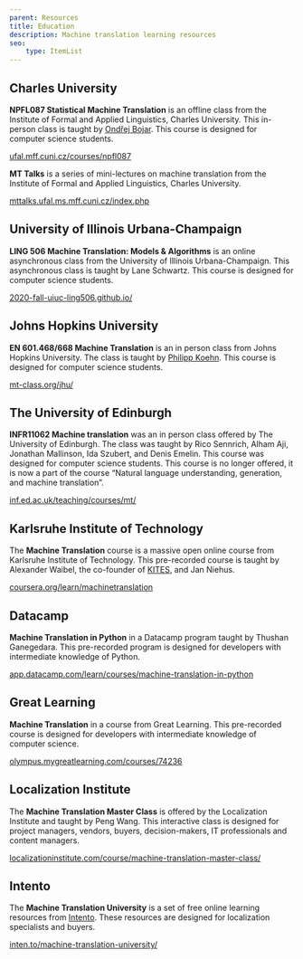 ```yaml
---
parent: Resources
title: Education
description: Machine translation learning resources
seo:
    type: ItemList
---
```


## Charles University

**NPFL087 Statistical Machine Translation** is an offline class from the Institute of Formal and Applied Linguistics, Charles University.
This in-person class is taught by [Ondřej Bojar](/people/ondrej-bojar.md).
This course is designed for computer science students.

[ufal.mff.cuni.cz/courses/npfl087](https://ufal.mff.cuni.cz/courses/npfl087)


**MT Talks** is a series of mini-lectures on machine translation from the Institute of Formal and Applied Linguistics, Charles University.

[mttalks.ufal.ms.mff.cuni.cz/index.php](http://mttalks.ufal.ms.mff.cuni.cz/index.php?title=Main_Page)


## University of Illinois Urbana-Champaign

**LING 506 Machine Translation: Models & Algorithms** is an online asynchronous class from the University of Illinois Urbana-Champaign.
This asynchronous class is taught by Lane Schwartz.
This course is designed for computer science students.

[2020-fall-uiuc-ling506.github.io/](https://2020-fall-uiuc-ling506.github.io/)


## Johns Hopkins University

**EN 601.468/668 Machine Translation** is an in person class from Johns Hopkins University.
The class is taught by [Philipp Koehn](/people/philipp-koehn.md).
This course is designed for computer science students.

[mt-class.org/jhu/](http://mt-class.org/jhu/)


## The University of Edinburgh

**INFR11062 Machine translation** was an in person class offered by The University of Edinburgh. 
The class was taught by Rico Sennrich, Alham Aji, Jonathan Mallinson, Ida Szubert, and Denis Emelin.
This course was designed for computer science students.
This course is no longer offered, it is now a part of the course “Natural language understanding, generation, and machine translation”.

[inf.ed.ac.uk/teaching/courses/mt/](https://www.inf.ed.ac.uk/teaching/courses/mt/)


## Karlsruhe Institute of Technology

The **Machine Translation** course is a massive open online course from Karlsruhe Institute of Technology.
This pre-recorded course is taught by Alexander Waibel, the co-founder of [KITES](/industry/companies.md#Kites), and Jan Niehus.

[coursera.org/learn/machinetranslation](https://www.coursera.org/learn/machinetranslation)


## Datacamp

**Machine Translation in Python** in a Datacamp program taught by Thushan Ganegedara.
This pre-recorded program is designed for developers with intermediate knowledge of Python.

[app.datacamp.com/learn/courses/machine-translation-in-python](https://app.datacamp.com/learn/courses/machine-translation-in-python)


## Great Learning

**Machine Translation** in a course from Great Learning.
This pre-recorded course is designed for developers with intermediate knowledge of computer science.

[olympus.mygreatlearning.com/courses/74236](https://olympus.mygreatlearning.com/courses/74236)


## Localization Institute

The **Machine Translation Master Class** is offered by the Localization Institute and taught by Peng Wang.
This interactive class is designed for project managers, vendors, buyers, decision-makers, IT professionals and content managers.

[localizationinstitute.com/course/machine-translation-master-class/](https://www.localizationinstitute.com/course/machine-translation-master-class/)


## Intento

The **Machine Translation University** is a set of free online learning resources from [Intento](/companies/companies.md#Intento).
These resources are designed for localization specialists and buyers.

[inten.to/machine-translation-university/](https://inten.to/machine-translation-university/)
